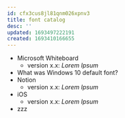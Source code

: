 ```yaml
---
id: cfx3cus8jl81qnm026xpnv3
title: font catalog
desc: ''
updated: 1693497222191
created: 1693410166655
---
```


- Microsoft Whiteboard
  - version x.x: _Lorem Ipsum_
- What was Windows 10 default font?
- Notion
  - version x.x: _Lorem Ipsum_
- iOS
  - version x.x: _Lorem Ipsum_
- zzz
